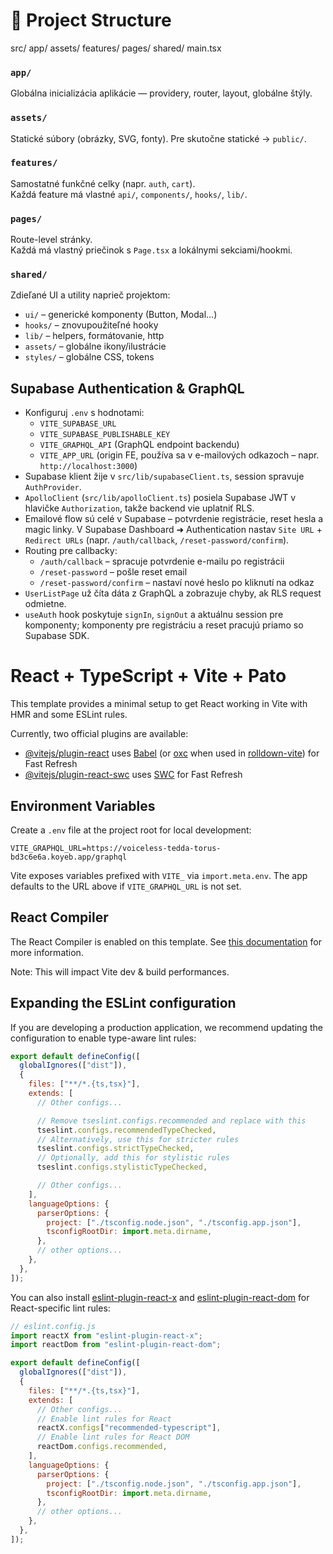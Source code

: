 # 📁 Project Structure

src/
app/
assets/
features/
pages/
shared/
main.tsx

### `app/`

Globálna inicializácia aplikácie — providery, router, layout, globálne štýly.

### `assets/`

Statické súbory (obrázky, SVG, fonty). Pre skutočne statické → `public/`.

### `features/`

Samostatné funkčné celky (napr. `auth`, `cart`).  
Každá feature má vlastné `api/`, `components/`, `hooks/`, `lib/`.

### `pages/`

Route-level stránky.  
Každá má vlastný priečinok s `Page.tsx` a lokálnymi sekciami/hookmi.

### `shared/`

Zdieľané UI a utility naprieč projektom:

- `ui/` – generické komponenty (Button, Modal…)
- `hooks/` – znovupoužiteľné hooky
- `lib/` – helpers, formátovanie, http
- `assets/` – globálne ikony/ilustrácie
- `styles/` – globálne CSS, tokens

## Supabase Authentication & GraphQL

- Konfiguruj `.env` s hodnotami:
  - `VITE_SUPABASE_URL`
  - `VITE_SUPABASE_PUBLISHABLE_KEY`
  - `VITE_GRAPHQL_API` (GraphQL endpoint backendu)
  - `VITE_APP_URL` (origin FE, používa sa v e-mailových odkazoch – napr. `http://localhost:3000`)
- Supabase klient žije v `src/lib/supabaseClient.ts`, session spravuje `AuthProvider`.
- `ApolloClient` (`src/lib/apolloClient.ts`) posiela Supabase JWT v hlavičke `Authorization`, takže backend vie uplatniť RLS.
- Emailové flow sú celé v Supabase – potvrdenie registrácie, reset hesla a magic linky. V Supabase Dashboard ➜ Authentication nastav `Site URL` + `Redirect URLs` (napr. `/auth/callback`, `/reset-password/confirm`).
- Routing pre callbacky:
  - `/auth/callback` – spracuje potvrdenie e-mailu po registrácii
  - `/reset-password` – pošle reset email
  - `/reset-password/confirm` – nastaví nové heslo po kliknutí na odkaz
- `UserListPage` už číta dáta z GraphQL a zobrazuje chyby, ak RLS request odmietne.
- `useAuth` hook poskytuje `signIn`, `signOut` a aktuálnu session pre komponenty; komponenty pre registráciu a reset pracujú priamo so Supabase SDK.

# React + TypeScript + Vite + Pato

This template provides a minimal setup to get React working in Vite with HMR and some ESLint rules.

Currently, two official plugins are available:

- [@vitejs/plugin-react](https://github.com/vitejs/vite-plugin-react/blob/main/packages/plugin-react) uses [Babel](https://babeljs.io/) (or [oxc](https://oxc.rs) when used in [rolldown-vite](https://vite.dev/guide/rolldown)) for Fast Refresh
- [@vitejs/plugin-react-swc](https://github.com/vitejs/vite-plugin-react/blob/main/packages/plugin-react-swc) uses [SWC](https://swc.rs/) for Fast Refresh

## Environment Variables

Create a `.env` file at the project root for local development:

```
VITE_GRAPHQL_URL=https://voiceless-tedda-torus-bd3c6e6a.koyeb.app/graphql
```

Vite exposes variables prefixed with `VITE_` via `import.meta.env`. The app defaults to the URL above if `VITE_GRAPHQL_URL` is not set.

## React Compiler

The React Compiler is enabled on this template. See [this documentation](https://react.dev/learn/react-compiler) for more information.

Note: This will impact Vite dev & build performances.

## Expanding the ESLint configuration

If you are developing a production application, we recommend updating the configuration to enable type-aware lint rules:

```js
export default defineConfig([
  globalIgnores(["dist"]),
  {
    files: ["**/*.{ts,tsx}"],
    extends: [
      // Other configs...

      // Remove tseslint.configs.recommended and replace with this
      tseslint.configs.recommendedTypeChecked,
      // Alternatively, use this for stricter rules
      tseslint.configs.strictTypeChecked,
      // Optionally, add this for stylistic rules
      tseslint.configs.stylisticTypeChecked,

      // Other configs...
    ],
    languageOptions: {
      parserOptions: {
        project: ["./tsconfig.node.json", "./tsconfig.app.json"],
        tsconfigRootDir: import.meta.dirname,
      },
      // other options...
    },
  },
]);
```

You can also install [eslint-plugin-react-x](https://github.com/Rel1cx/eslint-react/tree/main/packages/plugins/eslint-plugin-react-x) and [eslint-plugin-react-dom](https://github.com/Rel1cx/eslint-react/tree/main/packages/plugins/eslint-plugin-react-dom) for React-specific lint rules:

```js
// eslint.config.js
import reactX from "eslint-plugin-react-x";
import reactDom from "eslint-plugin-react-dom";

export default defineConfig([
  globalIgnores(["dist"]),
  {
    files: ["**/*.{ts,tsx}"],
    extends: [
      // Other configs...
      // Enable lint rules for React
      reactX.configs["recommended-typescript"],
      // Enable lint rules for React DOM
      reactDom.configs.recommended,
    ],
    languageOptions: {
      parserOptions: {
        project: ["./tsconfig.node.json", "./tsconfig.app.json"],
        tsconfigRootDir: import.meta.dirname,
      },
      // other options...
    },
  },
]);
```
